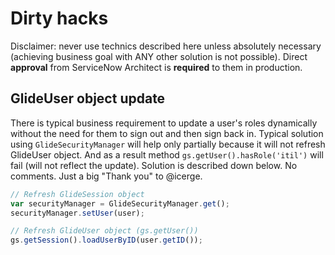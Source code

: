 # Dirty hacks

Disclaimer: never use technics described here unless absolutely necessary (achieving business goal with ANY other solution is not possible). Direct __approval__ from ServiceNow Architect is __required__ to them in production.

## GlideUser object update

There is typical business requirement to update a user's roles dynamically without the need for them to sign out and then sign back in. Typical solution using `GlideSecurityManager` will help only partially because it will not refresh GlideUser object. And as a result method `gs.getUser().hasRole('itil')` will fail (will not reflect the update). Solution is described down below. No comments. Just a big "Thank you" to @icerge.
```javascript
// Refresh GlideSession object
var securityManager = GlideSecurityManager.get();
securityManager.setUser(user);

// Refresh GlideUser object (gs.getUser())
gs.getSession().loadUserByID(user.getID());
```
